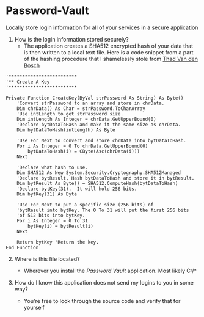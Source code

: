 # Password-Vault
Locally store login information for all of your services in a secure application

1. How is the login information stored securely?
    * The application creates a SHA512 encrypted hash of your data that is then written to a local text file. Here is a code snippet from a part of the hashing procedure that I shamelessly stole from [Thad Van den Bosch](https://www.codeproject.com/Articles/12092/Encrypt-Decrypt-Files-in-VB-NET-Using-Rijndael)

```vb.net
'*************************
'** Create A Key
'*************************

Private Function CreateKey(ByVal strPassword As String) As Byte()
    'Convert strPassword to an array and store in chrData.
    Dim chrData() As Char = strPassword.ToCharArray
    'Use intLength to get strPassword size.
    Dim intLength As Integer = chrData.GetUpperBound(0)
    'Declare bytDataToHash and make it the same size as chrData.
    Dim bytDataToHash(intLength) As Byte
    
    'Use For Next to convert and store chrData into bytDataToHash.
    For i As Integer = 0 To chrData.GetUpperBound(0)
        bytDataToHash(i) = CByte(Asc(chrData(i)))
    Next

    'Declare what hash to use.
    Dim SHA512 As New System.Security.Cryptography.SHA512Managed
    'Declare bytResult, Hash bytDataToHash and store it in bytResult.
    Dim bytResult As Byte() = SHA512.ComputeHash(bytDataToHash)
    'Declare bytKey(31).  It will hold 256 bits.
    Dim bytKey(31) As Byte
    
    'Use For Next to put a specific size (256 bits) of 
    'bytResult into bytKey. The 0 To 31 will put the first 256 bits
    'of 512 bits into bytKey.
    For i As Integer = 0 To 31
        bytKey(i) = bytResult(i)
    Next

    Return bytKey 'Return the key.
End Function
```


2. Where is this file located?
    * Wherever you install the *Password Vault* application. Most likely C:/*

3. How do I know this application does not send my logins to you in some way?
    * You're free to look through the source code and verify that for yourself





